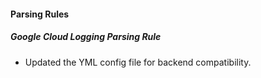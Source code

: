
#### Parsing Rules

##### Google Cloud Logging Parsing Rule

- Updated the YML config file for backend compatibility.
